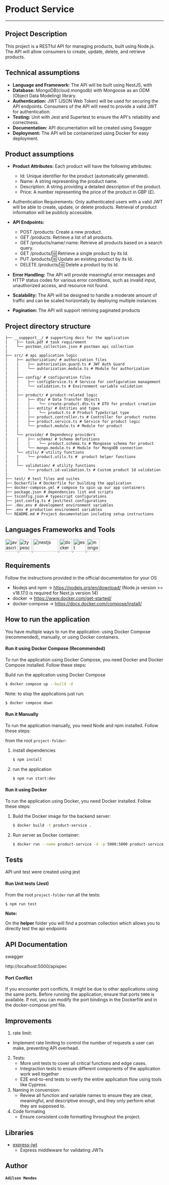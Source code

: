 # Product Service

---

## Project Description

This project is a RESTful API for managing products, built using Node.js. The API will allow consumers to create, update, delete, and retrieve products.

## Technical assumptions

- **Language and Framework:** The API will be built using NestJS, with
- **Database:** MongoDB(cloud.mongodb) with Mongoose as an ODM (Object Data Modeling) library.
- **Authentication:** JWT (JSON Web Token) will be used for securing the API endpoints. Consumers of the API will need to provide a valid JWT for authentication.
- **Testing:** Unit with Jest and Supertest to ensure the API's reliability and correctness.
- **Documentation:** API documentation will be created using Swagger
- **Deployment:** The API will be containerized using Docker for easy deployment.

## Product assumptions

- **Product Attributes:** Each product will have the following attributes:
  - Id: Unique identifier for the product (automatically generated).
  - Name: A string representing the product name.
  - Description: A string providing a detailed description of the product.
  - Price: A number representing the price of the product in GBP (£).
- Authentication Requirements: Only authenticated users with a valid JWT will be able to create, update, or delete products. Retrieval of product information will be publicly accessible.
- **API Endpoints:**

  - POST /products: Create a new product.
  - GET /products: Retrieve a list of all products.
  - GET /products/name/:name: Retrieve all products based on a search query.
  - GET /products/:id: Retrieve a single product by its Id.
  - PUT /products/:id: Update an existing product by its Id.
  - DELETE /products/:id: Delete a product by its Id.

- **Error Handling:** The API will provide meaningful error messages and HTTP status codes for various error conditions, such as invalid input, unauthorized access, and resource not found.
- **Scalability:** The API will be designed to handle a moderate amount of traffic and can be scaled horizontally by deploying multiple instances
- **Pagination:** The API will support retriving paginated products

## Project directory structure

    ├── __suppport__/ # supporting docs for the application
    |    ├── task.pdf # task requirement
    |    └── postman_collection.json # postman api collection
    |
    ├── src/ # api application logic
    |    ├── authorization/ # authorization files
    |    |    ├── auhtorization.guard.ts # JWT Auth Guard
    |    |    └── auhtorization.module.ts # Module for authorization
    |    |
    |    ├── config/ # configuration files
    |    |    ├── configService.ts # Service for configuration management
    |    |    └── validation.ts # Environment variable validation
    |    |
    |    ├── product/ # product-related logic
    |    |    ├── dto/ # Data Transfer Objects
    |    |    |    └── create-product.dto.ts # DTO for product creation
    |    |    ├── entity/ # Entities and types
    |    |    |    └── product.ts # Product TypeScript type
    |    |    ├── product.controller.ts # Controller for product routes
    |    |    ├── product.service.ts # Service for product logic
    |    |    └── product.module.ts # Module for product
    |    |
    |    └── provide/ # Dependency providers
    |    |    ├── schema/ # Schema definitions
    |    |    |    └── product.schema.ts # Mongoose schema for product
    |    |    └── mongo.module.ts # Module for MongoDB connection
    |    └── utils/ # utility functions
    |    |    └── product.utils.ts #  product helper functions
    |    |
    |    └── validation/ # utility functions
    |         └── product.id-validation.ts # Custom product Id validation
    |
    ├── test/ # test files and suites
    ├── Dockerfile # Dockerfile for building the application
    ├── docker-compose.yml # compose to spin up our app containers
    ├── package.json # dependencies list and scripts
    ├── tsconfig.json # typescript configurations
    ├── jest.config.ts # jest/test configurations
    ├── .dev.env # development environment variables
    ├── .env # production environment variables
    └── README.md # Project documentation including setup instructions

## Languages Frameworks and Tools

<p>
  <a href="https://developer.mozilla.org/en-US/docs/Web/JavaScript" target="_blank" rel="noreferrer">
    <img src="https://raw.githubusercontent.com/devicons/devicon/master/icons/javascript/javascript-original.svg" alt="javascript" width="40" height="40"/>
  </a>
  <a href="https://www.typescriptlang.org/" target="_blank" rel="noreferrer">
    <img src="https://raw.githubusercontent.com/devicons/devicon/master/icons/typescript/typescript-original.svg" alt="typescript" width="40" height="40"/>
  </a>
  <a href="https://nestjs.com/" target="_blank" rel="noreferrer">
    <img src="https://nestjs.com/img/logo_text.svg" alt="nestjs" width="80" height="40"/>
  </a>
  <a href="https://www.docker.com/" target="_blank" rel="noreferrer">
    <img src="https://raw.githubusercontent.com/devicons/devicon/master/icons/docker/docker-original-wordmark.svg" alt="docker" width="40" height="40"/>
  </a>
  <a href="https://jestjs.io" target="_blank" rel="noreferrer">
    <img src="https://www.vectorlogo.zone/logos/jestjsio/jestjsio-icon.svg" alt="jest" width="40" height="40"/>
  </a>
   <a href="https://www.mongodb.com/" target="_blank" rel="noreferrer">
    <img src="https://external-content.duckduckgo.com/iu/?u=https%3A%2F%2Ftse2.mm.bing.net%2Fth%3Fid%3DOIP.AoFmhuVcQWFwCx4G2ZnuJQHaIq%26pid%3DApi&f=1&ipt=0ab77d652f849b6e4d8640ad64b9db5764a24a1a4515957f5b9344ceac24eae5&ipo=images" alt="mongo cloud db" width="40" height="40"/>
  </a>
</p>

## Requirements

Follow the instructions provided in the official documentation for your OS

- Nodejs and npm -> https://nodejs.org/en/download/ (Node.js version >= v18.17.0 is required for Next.js version 14)
- docker -> https://www.docker.com/get-started/
- docker-compose -> https://docs.docker.com/compose/install/

## How to run the application

You have multiple ways to run the application: using Docker Compose (recommended), manually, or using Docker containers.

#### Run it using Docker Compose (Recommended)

To run the application using Docker Compose, you need Docker and Docker Compose installed. Follow these steps:

Build run the application using Docker Compose

```bash
$ docker compose up --build -d
```

Note: to stop the applications just run:

```bash
$ docker compose down
```

#### Run it Manually

To run the application manually, you need Node and npm installed. Follow these steps:

from the root `project-folder`:

1.  install dependencies
    ```bash
    $ npm install
    ```
2.  run the application
    ```bash
    $ npm run start:dev
    ```

#### Run it using Docker

To run the application using Docker, you need Docker installed. Follow these steps:

1. Build the Docker image for the backend server:
   ```bash
   $ docker build -t product-service .
   ```
2. Run server as Docker container:

   ```bash
   $ docker run --name product-service -d -p 5000:5000 product-service

   ```

## Tests

API unit test were created using jest

#### Run Unit tests (Jest)

From the root `project-folder` run all the tests:

```bash
$ npm run test
```

**Note:**

On the **helper** folder you will find a postman collection which allows you to directly test the api endpoints

## API Documentation

swagger

http://localhost:5000/apispec

#### Port Conflict

If you encounter port conflicts, it might be due to other applications using the same ports. Before running the application, ensure that ports `5000` is available. If not, you can modify the port bindings in the Dockerfile and in the docker-compose.yml file.

## Improvements

1. rate limit:

- Implement rate limiting to control the number of requests a user can make, preventing API overhead.

2. Tests:
   - More unit tests to cover all critical functions and edge cases.
   - Integraction tests to ensure different components of the application work well together
   - E2E end-to-end tests to verify the entire application flow using tools like Cypress.
3. Naming in convension:
   - Review all function and variable names to ensure they are clear, meaningful, and descriptive enough, and they only perform what they are supposed to.
4. Code formating
   - Ensure consistent code formatting throughout the project.

## Libraries

- [express-jwt](https://www.npmjs.com/package/express-jwt)
  - Express middleware for validating JWTs

## Author

#### `Adilson Mendes`
